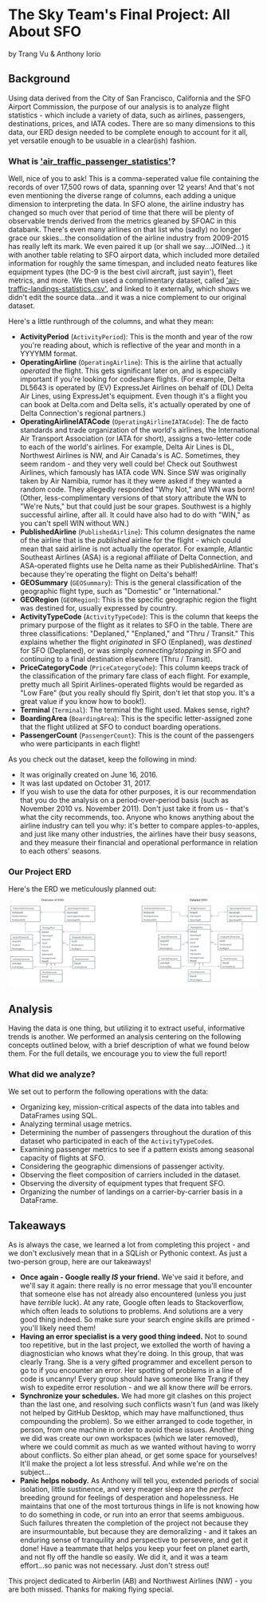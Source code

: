 # The Sky Team's Final Project: All About SFO
by Trang Vu & Anthony Iorio

## Background
Using data derived from the City of San Francisco, California and the SFO Airport Commission, the purpose of our analysis is to analyze flight statistics - which include a variety of data, such as airlines, passengers, destinations, prices, and IATA codes. There are so many dimensions to this data, our ERD design needed to be complete enough to account for it all, yet versatile enough to be usuable in a clear(ish) fashion.

### What is ['air_traffic_passenger_statistics'](https://catalog.data.gov/dataset/air-traffic-passenger-statistics)?
Well, nice of you to ask! This is a comma-seperated value file containing the records of over 17,500 rows of data, spanning over 12 years! And that's not even mentioning the diverse range of columns, each adding a unique dimension to interpreting the data. In SFO alone, the airline industry has changed so much over that period of time that there will be plenty of observable trends derived from the metrics gleaned by SFOAC in this databank. There's even many airlines on that list who (sadly) no longer grace our skies...the consolidation of the airline industry from 2009-2015 has really left its mark. We even paired it up (or shall we say...JOINed...) it with another table relating to SFO airport data, which included more detailed information for roughly the same timespan, and included neato features like equipment types (the DC-9 is the best civil aircraft, just sayin'), fleet metrics, and more. We then used a complimentary dataset, called ['air-traffic-landings-statistics.csv'](https://data.sfgov.org/api/views/fpux-q53t/rows.csv), and linked to it externally, which shows we didn't edit the source data...and it was a nice complement to our original dataset.

Here's a little runthrough of the columns, and what they mean:
* **ActivityPeriod** (`ActivityPeriod`): This is the month and year of the row you're reading about, which is reflective of the year and month in a YYYYMM format.
* **OperatingAirline** (`OperatingAirline`): This is the airline that actually _operated_ the flight. This gets significant later on, and is especially important if you're looking for codeshare flights. (For example, Delta DL5643 is operated by (EV) ExpressJet Airlines on behalf of (DL) Delta Air Lines, using ExpressJet's equipment. Even though it's a flight you can book at Delta.com and Delta sells, it's actually operated by one of Delta Connection's regional partners.)
* **OperatingAirlineIATACode** (`OperatingAirlineIATACode`): The de facto standards and trade organization of the world's airlines, the International Air Transport Association (or IATA for short), assigns a two-letter code to each of the world's airlines. For example, Delta Air Lines is DL, Northwest Airlines is NW, and Air Canada's is AC. Sometimes, they seem random - and they very well could be! Check out Southwest Airlines, which famously has IATA code WN. Since SW was originally taken by Air Namibia, rumor has it they were asked if they wanted a random code. They allegedly responded "Why Not," and WN was born! (Other, less-complimentary versions of that story attribute the WN to "We're Nuts," but that could just be sour grapes. Southwest is a highly successful airline, after all. It could have also had to do with "WIN," as you can't spell WIN without WN.)
* **PublishedAirline** (`PublishedAirline`): This column designates the name of the airline that is the _published_ airline for the flight - which could mean that said airline is not actually the operator. For example, Atlantic Southeast Airlines (ASA) is a regional affiliate of Delta Connection, and ASA-operated flights use he Delta name as their PublishedAirline. That's because they're operating the flight on Delta's behalf!
* **GEOSummary** (`GEOSummary`): This is the general classification of the geographic flight type, such as "Domestic" or "International."
* **GEORegion** (`GEORegion`): This is the specific geographic region the flight was destined for, usually expressed by country.
* **ActivityTypeCode** (`ActivityTypeCode`): This is the column that keeps the primary purpose of the flight as it relates to SFO in the table. There are three classifications: "Deplaned," "Enplaned," and "Thru / Transit." This explains whether the flight *originated* in SFO (Enplaned), was *destined* for SFO (Deplaned), or was simply *connecting/stopping* in SFO and continuing to a final destination elsewhere (Thru / Transit).
* **PriceCategoryCode** (`PriceCategoryCode`): This column keeps track of the classification of the primary fare class of each flight. For example, pretty much all Spirit Airlines-operated flights would be regarded as "Low Fare" (but you really should fly Spirit, don't let that stop you. It's a great value if you know how to book!).
* **Terminal** (`Terminal`): The terminal the flight used. Makes sense, right?
* **BoardingArea** (`BoardingArea`): This is the specific letter-assigned zone that the flight utilized at SFO to conduct boarding operations.
* **PassengerCount** (`PassengerCount`): This is the count of the passengers who were participants in each flight!

As you check out the dataset, keep the following in mind:
* It was originally created on June 16, 2016.
* It was last updated on October 31, 2017.
* If you wish to use the data for other purposes, it is our recommendation that you do the analysis on a period-over-period basis (such as November 2010 vs. November 2011). Don't just take it from us - that's what the city recommends, too. Anyone who knows anything about the airline industry can tell you why: it's better to compare apples-to-apples, and just like many other industries, the airlines have their busy seasons, and they measure their financial and operational performance in relation to each others' seasons.

### Our Project ERD
Here's the ERD we meticulously planned out:
![If you're reading this, you may be using an assistive technology, or for whatever reason your browser failed to render the imgae. Maybe now is a good time to recommend Firefox Quantum to you? :-)](ProjectERD.png)

## Analysis
Having the data is one thing, but utilizing it to extract useful, informative trends is another. We performed an analysis centering on the following concepts outlined below, with a brief description of what we found below them. For the full details, we encourage you to view the full report!

### What did we analyze?
We set out to perform the following operations with the data:
* Organizing key, mission-critical aspects of the data into tables and DataFrames using SQL.
* Analyzing terminal usage metrics.
* Determining the number of passengers throughout the duration of this dataset who participated in each of the `ActivityTypeCode`s.
* Examining passenger metrics to see if a pattern exists among seasonal capacity of flights at SFO.
* Considering the geographic dimensions of passenger activity.
* Observing the fleet composition of carriers included in the dataset.
* Observing the diversity of equipment types that frequent SFO.
* Organizing the number of landings on a carrier-by-carrier basis in a DataFrame.

## Takeaways
As is always the case, we learned a lot from completing this project - and we don't exclusively mean that in a SQLish or Pythonic context. As just a two-person group, here are our takeaways!
* **Once again - Google really *IS* your friend.** We've said it before, and we'll say it again: there really is no error message that you'll encounter that someone else has not already also encountered (unless you just have *terrible* luck). At any rate, Google often leads to Stackoverflow, which often leads to solutions to problems. And solutions are a very good thing indeed. So make sure your search engine skills are primed - you'll likely need them!
* **Having an error specialist is a very good thing indeed.** Not to sound too repetitive, but in the last project, we extolled the worth of having a diagnostician who knows what they're doing. In this group, that was clearly Trang. She is a very gifted programmer and excellent person to go to if you encounter an error. Her spotting of problems in a line of code is uncanny! Every group should have someone like Trang if they wish to expedite error resolution - and we all know there *will* be errors.
* **Synchronize your schedules.** We had more git clashes on this project than the last one, and resolving such conflicts wasn't fun (and was likely not helped by GitHub Desktop, which may have malfunctioned, thus compounding the problem). So we either arranged to code together, in person, from one machine in order to avoid these issues. Another thing we did was create our own workspaces (which we later removed), where we could commit as much as we wanted without having to worry about conflicts. So either plan ahead, or get some space for yourselves! It'll make the project a lot less stressful. And while we're on the subject...
* **Panic helps nobody.** As Anthony will tell you, extended periods of social isolation, little sustinence, and very meager sleep are the *perfect* breeding ground for feelings of desperation and hopelessness. He maintains that one of the most torturous things in life is not knowing how to do something in code, or run into an error that seems ambiguous. Such failures threaten the completion of the project not because they are insurmountable, but because they are demoralizing - and it takes an enduring sense of tranquility and perspective to persevere, and get it done! Have a teammate that helps you keep your feet on planet earth, and not fly off the handle so easily. We did it, and it was a team effort...so panic was not necessary. Just don't stress out!

This project dedicated to Airberlin (AB) and Northwest Airlines (NW) - you are both missed. Thanks for making flying special.
